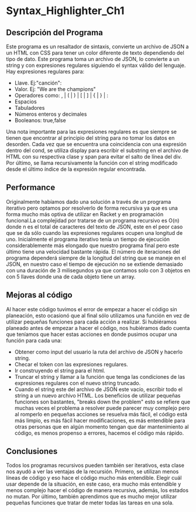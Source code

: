 # Syntax_Highlighter_Ch1

## Descripción del Programa ##
Este programa es un resaltador de sintaxis, convierte un archivo de JSON a un HTML con CSS para tener un color diferente de texto dependiendo del tipo de dato.
Este programa toma un archivo de JSON, lo convierte a un string y con expresiones regulares siguiendo el syntax válido del lenguaje. Hay expresiones regulares para:
* Llave. Ej:"canción":
* Valor. Ej: "We are the champions"
* Operadores como: , | ( | ) | [ | ] | { | } | :
* Espacios
* Tabuladores
* Números enteros y decimales
* Booleanos: true,false

Una nota importante para las expresiones regulares es que siempre se tienen que encontrar al principio del string para no tomar los datos en desorden.
Cada vez que se encuentra una coincidencia con una expresión dentro del cond, se utiliza display para escribir el substring en el archivo de HTML con su respectiva clase y span para evitar el salto de línea del div.
Por último, se llama recursivamente la función con el string modificado desde el último índice de la expresión regular encontrada.

## Performance ##
Originalmente habíamos dado una solución a través de un programa iterativo pero optamos por resolverlo de forma recursiva ya que es una forma mucho más optiva de utilizar en Racket y en programación funcional.La complejidad por tratarse de un programa recursivo es O(n) donde n es el total de caracteres del texto de JSON, este en el peor caso que se da sólo cuando las expresiones regulares ocupen una longitud de uno. Inicialmente el programa iterativo tenía un tiempo de ejecución considerablemente más elongado que nuestro programa final pero este último tiene una velocidad bastante rápida. El número de iteraciones del programa dependerá siempre de la longitud del string que se maneje en el JSON, en nuestro caso el tiempo de ejecución no se extiende demasiado con una duración de 3 milisegundos ya que contamos solo con 3 objetos en con 5 llaves donde una de cada objeto tiene un array.
  
## Mejoras al código ##
Al hacer este código tuvimos el error de empezar a hacer el código sin planeación, esto ocasionó que al final sólo utilizamos una función en vez de utilizar pequeñas funciones para cada acción a realizar. Si hubiéramos planeado antes de empezar a hacer el código, nos hubiéramos dado cuenta que teníamos que hacer estas acciones en donde pusimos ocupar una función para cada una:
* Obtener como input del usuario la ruta del archivo de JSON y hacerlo string.
* Checar el token con las expresiones regulares.
* Ir construyendo el string para el html.
* Truncar el string y llamar a la función que tenga las condiciones de las expresiones regulares con el nuevo string truncado.
* Cuando el string este del archivo de JSON este vacío, escribir todo el string a un nuevo archivo HTML.
Los beneficios de utilizar pequeñas funciones son bastantes, "breaks down the problem" esto se refiere que muchas veces el problema a resolver puede parecer muy complejo pero al romperlo en pequeñas acciones se resuelva más fácil, el código está más limpio, es más fácil hacer modificaciones, es más entendible para otras personas que en algún momento tengan que dar mantenimiento al código, es menos propenso a errores, hacemos el código más rápido.

## Conclusiones ##
Todos los programas recursivos pueden también ser iterativos, esta clase nos ayudó a ver las ventajas de la recursión. Primero, se utilizan menos líneas de código y eso hace el código mucho más entendible. Elegir cuál usar depende de la situación, en este caso, era mucho más entendible y menos complejo hacer el código de manera recursiva, además, los estados no mutan. Por último, también aprendimos que es mucho mejor utilizar pequeñas funciones que tratar de meter todas las tareas en una sola.

